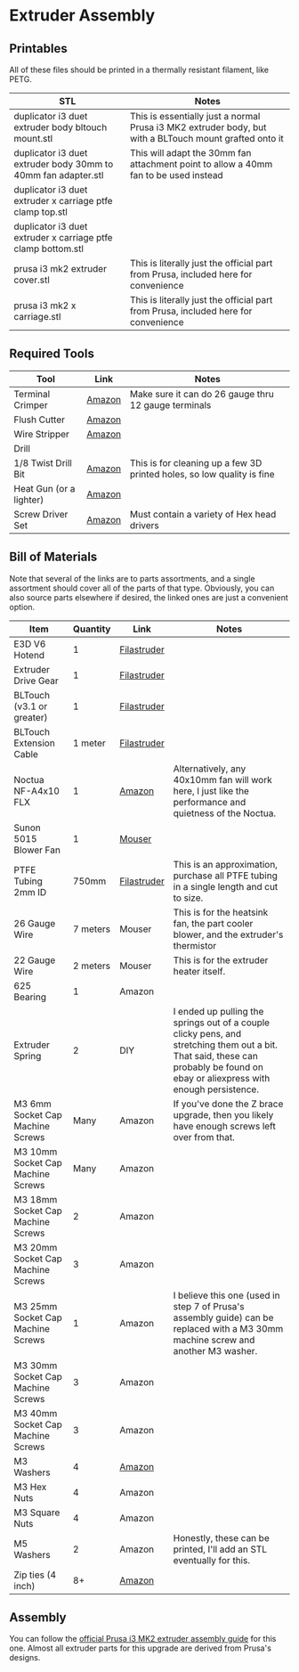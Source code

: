 # Extruder Assembly

## Printables
All of these files should be printed in a thermally resistant filament, like PETG.

| STL | Notes |
| --- | ----- |
| duplicator i3 duet extruder body bltouch mount.stl            | This is essentially just a normal Prusa i3 MK2 extruder body, but with a BLTouch mount grafted onto it
| duplicator i3 duet extruder body 30mm to 40mm fan adapter.stl | This will adapt the 30mm fan attachment point to allow a 40mm fan to be used instead
| duplicator i3 duet extruder x carriage ptfe clamp top.stl     | 
| duplicator i3 duet extruder x carriage ptfe clamp bottom.stl  | 
| prusa i3 mk2 extruder cover.stl                               | This is literally just the official part from Prusa, included here for convenience
| prusa i3 mk2 x carriage.stl                                   | This is literally just the official part from Prusa, included here for convenience

## Required Tools
| Tool | Link | Notes |
| ---- | ---- | ----- |
| Terminal Crimper          | [Amazon](https://smile.amazon.com/s?k=molex+jst+crimper)                                              | Make sure it can do 26 gauge thru 12 gauge terminals
| Flush Cutter              | [Amazon](https://smile.amazon.com/Hakko-CHP-170-Micro-Cutter/dp/B00FZPDG1K/)                          |
| Wire Stripper             | [Amazon](https://smile.amazon.com/s?k=wire+stripper)                                                  |
| Drill                     | 
| 1/8 Twist Drill Bit       | [Amazon](https://smile.amazon.com/s?k=1%2F8+twist+drill)                                              | This is for cleaning up a few 3D printed holes, so low quality is fine
| Heat Gun (or a lighter)   | [Amazon](https://smile.amazon.com/s?k=heat+gun)   
| Screw Driver Set          | [Amazon](https://smile.amazon.com/Syntus-Precision-Screwdriver-Electronics-Cellphone/dp/B071PB4RPV)   | Must contain a variety of Hex head drivers

## Bill of Materials
Note that several of the links are to parts assortments, and a single assortment should cover all of the parts of that type. Obviously, you can also source parts elsewhere if desired, the linked ones are just a convenient option.

| Item | Quantity | Link | Notes |
| ---- | -------- | ---- | ----- |
| E3D V6 Hotend                         | 1         | [Filastruder](https://www.filastruder.com/products/all-metal-e3d-v6-hotend?variant=747155309)                                 |
| Extruder Drive Gear                   | 1         | [Filastruder](https://www.filastruder.com/collections/e3d-spare-parts-and-accessories/products/hobb-goblin-5mm-id-drive-gear)
| BLTouch (v3.1 or greater)             | 1         | [Filastruder](https://www.filastruder.com/collections/electronics/products/bltouch-automatic-bed-leveling-probe)
| BLTouch Extension Cable               | 1 meter   | [Filastruder](https://www.filastruder.com/products/bltouch-1000mm-cable)
| Noctua NF-A4x10 FLX                   | 1         | [Amazon](https://www.amazon.com/gp/product/B009NQLT0M/)                                                                       | Alternatively, any 40x10mm fan will work here, I just like the performance and quietness of the Noctua. |
| Sunon 5015 Blower Fan                 | 1         | [Mouser](https://www.mouser.com/ProductDetail/369-MF50151VXB00UA99)                                                           |
| PTFE Tubing 2mm ID                    | 750mm     | [Filastruder](https://www.filastruder.com/collections/e3d-spare-parts-and-accessories/products/ptfe-tubing?variant=485332121) | This is an approximation, purchase all PTFE tubing in a single length and cut to size.
| 26 Gauge Wire                         | 7 meters  | Mouser                                                                                                                        | This is for the heatsink fan, the part cooler blower, and the extruder's thermistor
| 22 Gauge Wire                         | 2 meters  | Mouser                                                                                                                        | This is for the extruder heater itself.
| 625 Bearing                           | 1         | Amazon
| Extruder Spring                       | 2         | DIY                                                                                                                           | I ended up pulling the springs out of a couple clicky pens, and stretching them out a bit. That said, these can probably be found on ebay or aliexpress with enough persistence.
| M3 6mm Socket Cap Machine Screws      | Many      | Amazon                                                                                                                        | If you've done the Z brace upgrade, then you likely have enough screws left over from that.
| M3 10mm Socket Cap Machine Screws     | Many      | Amazon
| M3 18mm Socket Cap Machine Screws     | 2         | Amazon
| M3 20mm Socket Cap Machine Screws     | 3         | Amazon
| M3 25mm Socket Cap Machine Screws     | 1         | Amazon                                                                                                                        | I believe this one (used in step 7 of Prusa's assembly guide) can be replaced with a M3 30mm machine screw and another M3 washer.
| M3 30mm Socket Cap Machine Screws     | 3         | Amazon
| M3 40mm Socket Cap Machine Screws     | 3         | Amazon
| M3 Washers                            | 4         | [Amazon](https://www.amazon.com/gp/product/B07CG9J4NC)
| M3 Hex Nuts                           | 4         | Amazon
| M3 Square Nuts                        | 4         | Amazon
| M5 Washers                            | 2         | Amazon                                                                                                                        | Honestly, these can be printed, I'll add an STL eventually for this.
| Zip ties (4 inch)                     | 8+        | [Amazon](https://smile.amazon.com/gp/product/B01M06HTVH)

## Assembly
You can follow the [official Prusa i3 MK2 extruder assembly guide](https://help.prusa3d.com/en/guide/5-extruder-assembly_82960) for this one. Almost all extruder parts for this upgrade are derived from Prusa's designs.